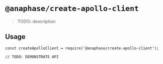 # `@anaphase/create-apollo-client`

> TODO: description

## Usage

```
const createApolloClient = require('@anaphase/create-apollo-client');

// TODO: DEMONSTRATE API
```
